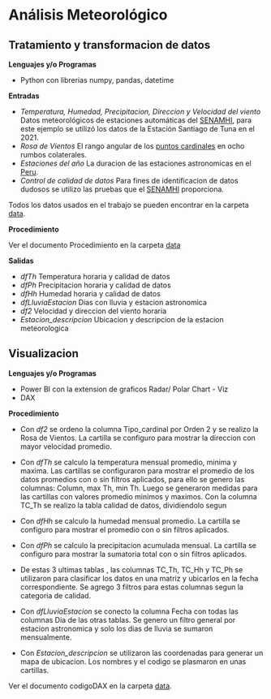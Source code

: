 # Análisis Meteorológico
## Tratamiento y transformacion de datos

**Lenguajes y/o Programas**
* Python con librerias numpy, pandas, datetime


**Entradas**
* *Temperatura, Humedad, Precipitacion, Direccion y Velocidad del viento* Datos meteorológicos de estaciones automáticas del [SENAMHI](https://www.senamhi.gob.pe/?p=estaciones), para este ejemplo se utilizó los datos de la Estación Santiago de Tuna en el 2021.
* *Rosa de Vientos* El rango angular de los [puntos cardinales](https://es.wikipedia.org/wiki/Rosa_de_los_vientos) en ocho rumbos colaterales.
* *Estaciones del año* La duracion de las estaciones astronomicas en el [Peru](https://www.gob.pe/11000-fechas-de-las-estaciones-astronomicas-en-el-peru).
* *Control de calidad de datos* Para fines de identificacion de datos dudosos se utilizo las pruebas que el [SENAMHI](https://www.senamhi.gob.pe/load/file/00711SENA-54.pdf) proporciona.

Todos los datos usados en el trabajo se pueden encontrar en la carpeta [data](https://github.com/JesusChachiRodriguez/Climatograma/tree/main/data).

**Procedimiento**

Ver el documento Procedimiento en la carpeta [data](https://github.com/JesusChachiRodriguez/Climatograma/tree/main/data)

**Salidas**
* *dfTh* Temperatura horaria y calidad de datos
* *dfPh* Precipitacion horaria y calidad de datos
* *dfHh* Humedad horaria y calidad de datos
* *dfLluviaEstacion* Dias con lluvia y estacion astronomica
* *df2* Velocidad y direccion del viento horaria 
* *Estacion_descripcion* Ubicacion y descripcion de la estacion meteorologica 

## Visualizacion

**Lenguajes y/o Programas**
* Power BI con la extension de graficos Radar/ Polar Chart - Viz
* DAX

**Procedimiento**

* Con *df2* se ordeno la columna Tipo_cardinal por Orden 2 y se realizo la Rosa de Vientos. La cartilla se configuro para mostrar la direccion con mayor velocidad promedio.

* Con *dfTh* se calculo la temperatura mensual promedio, minima y maxima. Las cartillas se configuraron para mostrar el promedio de los datos promedios con o sin filtros aplicados, para ello se genero las columnas: Column, max Th, min Th. Luego se generaron medidas para las cartillas con valores promedio minimos y maximos. Con la columna TC_Th se realizo la tabla calidad de datos, dividiendolo segun  

* Con *dfHh* se calculo la humedad mensual promedio. La cartilla se configuro para mostrar el promedio con o sin filtros aplicados.

* Con *dfPh* se calculo la precipitacion acumulada mensual. La cartilla se configuro para mostrar la sumatoria total con o sin filtros aplicados.

* De estas 3 ultimas tablas , las columnas TC_Th, TC_Hh y TC_Ph se utilizaron para clasificar los datos en una matriz y ubicarlos en  la fecha correspondiente. Se agrego 3 filtros para estas columnas segun la categoria de calidad.

* Con *dfLluviaEstacion* se conecto la columna Fecha con todas las columnas Dia de las otras tablas. Se genero un filtro general por estacion astronomica y solo los dias de lluvia se sumaron mensualmente.  

* Con *Estacion_descripcion* se utilizaron las coordenadas para generar un mapa de ubicacion. Los nombres y el codigo se plasmaron en unas cartillas.

Ver el documento codigoDAX en la carpeta [data](https://github.com/JesusChachiRodriguez/Climatograma/tree/main/data).



